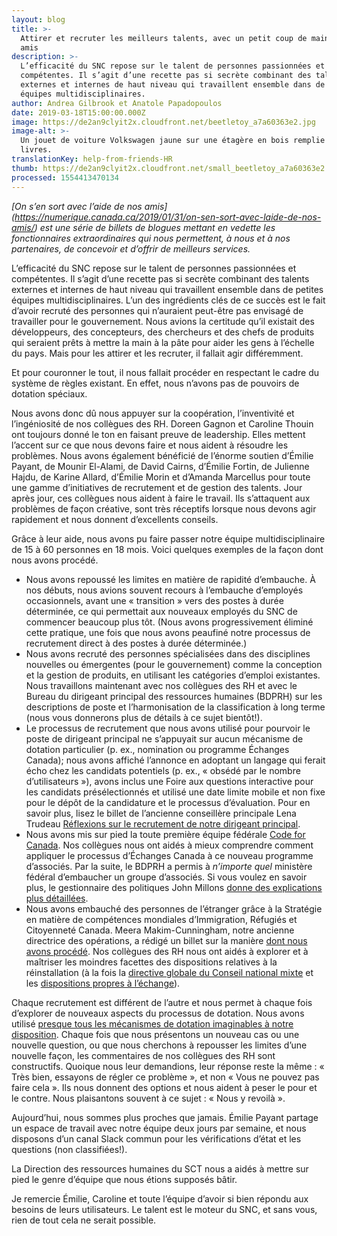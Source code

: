 ```yaml
---
layout: blog
title: >-
  Attirer et recruter les meilleurs talents, avec un petit coup de main de nos
  amis
description: >-
  L’efficacité du SNC repose sur le talent de personnes passionnées et
  compétentes. Il s’agit d’une recette pas si secrète combinant des talents
  externes et internes de haut niveau qui travaillent ensemble dans de petites
  équipes multidisciplinaires.
author: Andrea Gilbrook et Anatole Papadopoulos
date: 2019-03-18T15:00:00.000Z
image: https://de2an9clyit2x.cloudfront.net/beetletoy_a7a60363e2.jpg
image-alt: >-
  Un jouet de voiture Volkswagen jaune sur une étagère en bois remplie de
  livres.
translationKey: help-from-friends-HR
thumb: https://de2an9clyit2x.cloudfront.net/small_beetletoy_a7a60363e2.jpg
processed: 1554413470134
---
```

*[On s’en sort avec l’aide de nos amis] (https://numerique.canada.ca/2019/01/31/on-sen-sort-avec-laide-de-nos-amis/) est une série de billets de blogues mettant en vedette les fonctionnaires extraordinaires qui nous permettent, à nous et à nos partenaires, de concevoir et d’offrir de meilleurs services.*

L’efficacité du SNC repose sur le talent de personnes passionnées et compétentes. Il s’agit d’une recette pas si secrète combinant des talents externes et internes de haut niveau qui travaillent ensemble dans de petites équipes multidisciplinaires. 
L’un des ingrédients clés de ce succès est le fait d’avoir recruté des personnes qui n’auraient peut-être pas envisagé de travailler pour le gouvernement. Nous avions la certitude qu’il existait des développeurs, des concepteurs, des chercheurs et des chefs de produits qui seraient prêts à mettre la main à la pâte pour aider les gens à l’échelle du pays. Mais pour les attirer et les recruter, il fallait agir différemment. 

Et pour couronner le tout, il nous fallait procéder en respectant le cadre du système de règles existant. En effet, nous n’avons pas de pouvoirs de dotation spéciaux.

Nous avons donc dû nous appuyer sur la coopération, l’inventivité et l’ingéniosité de nos collègues des RH. Doreen Gagnon et Caroline Thouin ont toujours donné le ton en faisant preuve de leadership. Elles mettent l’accent sur ce que nous devons faire et nous aident à résoudre les problèmes. Nous avons également bénéficié de l’énorme soutien d’Émilie Payant, de Mounir El-Alami, de David Cairns, d’Émilie Fortin, de Julienne Hajdu, de Karine Allard, d’Émilie Morin et d’Amanda Marcellus pour toute une gamme d’initiatives de recrutement et de gestion des talents. Jour après jour, ces collègues nous aident à faire le travail. Ils s’attaquent aux problèmes de façon créative, sont très réceptifs lorsque nous devons agir rapidement et nous donnent d’excellents conseils.

Grâce à leur aide, nous avons pu faire passer notre équipe multidisciplinaire de 15 à 60 personnes en 18 mois. Voici quelques exemples de la façon dont nous avons procédé.

* Nous avons repoussé les limites en matière de rapidité d’embauche. À nos débuts, nous avions souvent recours à l’embauche d’employés occasionnels, avant une « transition » vers des postes à durée déterminée, ce qui permettait aux nouveaux employés du SNC de commencer beaucoup plus tôt. (Nous avons progressivement éliminé cette pratique, une fois que nous avons peaufiné notre processus de recrutement direct à des postes à durée déterminée.)
* Nous avons recruté des personnes spécialisées dans des disciplines nouvelles ou émergentes (pour le gouvernement) comme la conception et la gestion de produits, en utilisant les catégories d’emploi existantes. Nous travaillons maintenant avec nos collègues des RH et avec le Bureau du dirigeant principal des ressources humaines (BDPRH) sur les descriptions de poste et l’harmonisation de la classification à long terme (nous vous donnerons plus de détails à ce sujet bientôt!).
* Le processus de recrutement que nous avons utilisé pour pourvoir le poste de dirigeant principal ne s’appuyait sur aucun mécanisme de dotation particulier (p. ex., nomination ou programme Échanges Canada); nous avons affiché l’annonce en adoptant un langage qui ferait écho chez les candidats potentiels (p. ex., « obsédé par le nombre d’utilisateurs »), avons inclus une Foire aux questions interactive pour les candidats présélectionnés et utilisé une date limite mobile et non fixe pour le dépôt de la candidature et le processus d’évaluation. Pour en savoir plus, lisez le billet de l’ancienne conseillère principale Lena Trudeau [Réflexions sur le recrutement de notre dirigeant principal](https://numerique.canada.ca/2018/04/09/le-recrutement-de-notre-dirigeant-principal/).
* Nous avons mis sur pied la toute première équipe fédérale [Code for Canada](https://codefor.ca/fr/). Nos collègues nous ont aidés à mieux comprendre comment appliquer le processus d’Échanges Canada à ce nouveau programme d’associés. Par la suite, le BDPRH a permis à *n’importe quel* ministère fédéral d’embaucher un groupe d’associés. Si vous voulez en savoir plus, le gestionnaire des politiques John Millons [donne des explications plus détaillées](https://numerique.canada.ca/2018/04/19/notre-partenariat-avec-code-for-canada/).
* Nous avons embauché des personnes de l’étranger grâce à la Stratégie en matière de compétences mondiales d’Immigration, Réfugiés et Citoyenneté Canada. Meera Makim-Cunningham, notre ancienne directrice des opérations, a rédigé un billet sur la manière [dont nous avons procédé](https://numerique.canada.ca/2018/10/12/strategie-en-matiere-de-competences-mondiales/). Nos collègues des RH nous ont aidés à explorer et à maîtriser les moindres facettes des dispositions relatives à la réinstallation (à la fois la [directive globale du Conseil national mixte](https://www.njc-cnm.gc.ca/directive/d6/fr) et les [dispositions propres à l’échange](https://www.canada.ca/fr/secretariat-conseil-tresor/services/deplacements-reinstallation/programme-reinstallation-integre-personnes-participant-programme-perfectionnement.html)).

Chaque recrutement est différent de l’autre et nous permet à chaque fois d’explorer de nouveaux aspects du processus de dotation. Nous avons utilisé [presque tous les mécanismes de dotation imaginables à notre disposition](https://numerique.canada.ca/2018/01/09/embauche-au-snc/). Chaque fois que nous présentons un nouveau cas ou une nouvelle question, ou que nous cherchons à repousser les limites d’une nouvelle façon, les commentaires de nos collègues des RH sont constructifs. Quoique nous leur demandions, leur réponse reste la même : « Très bien, essayons de régler ce problème », et non « Vous ne pouvez pas faire cela ». Ils nous donnent des options et nous aident à peser le pour et le contre. Nous plaisantons souvent à ce sujet : « Nous y revoilà ».

Aujourd’hui, nous sommes plus proches que jamais. Émilie Payant partage un espace de travail avec notre équipe deux jours par semaine, et nous disposons d’un canal Slack commun pour les vérifications d’état et les questions (non classifiées!).

La Direction des ressources humaines du SCT nous a aidés à mettre sur pied le genre d’équipe que nous étions supposés bâtir. 

Je remercie Émilie, Caroline et toute l’équipe d’avoir si bien répondu aux besoins de leurs utilisateurs. Le talent est le moteur du SNC, et sans vous, rien de tout cela ne serait possible.

